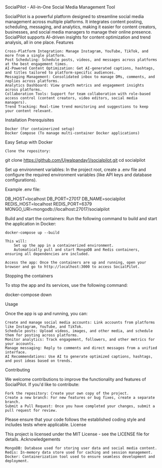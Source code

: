 SocialPilot - All-in-One Social Media Management Tool

SocialPilot is a powerful platform designed to streamline social media management across multiple platforms. It integrates content posting, scheduling, messaging, and analytics, making it easier for content creators, businesses, and social media managers to manage their online presence. SocialPilot supports AI-driven insights for content optimization and trend analysis, all in one place.
Features

    Cross-Platform Integration: Manage Instagram, YouTube, TikTok, and more from a single platform.
    Post Scheduling: Schedule posts, videos, and messages across platforms at the best engagement times.
    AI-Powered Content Optimization: Get AI-generated captions, hashtags, and titles tailored to platform-specific audiences.
    Messaging Management: Consolidated inbox to manage DMs, comments, and replies across platforms.
    Analytics Dashboard: View growth metrics and engagement insights across platforms.
    Collaboration Tools: Support for team collaboration with role-based access control (content creators, video editors, social media managers).
    Trend Tracking: Real-time trend monitoring and suggestions to keep your content relevant.

Installation
Prerequisites

    Docker (For containerized setup)
    Docker Compose (To manage multi-container Docker applications)

Easy Setup with Docker

    Clone the repository:

git clone https://github.com/Ujwalpanday1/socialpilot.git
cd socialpilot

Set up environment variables:
In the project root, create a .env file and configure the required environment variables (like API keys and database configurations).

Example .env file:

DB_HOST=localhost
DB_PORT=27017
DB_NAME=socialpilot
REDIS_HOST=localhost
REDIS_PORT=6379
MONGO_URI=mongodb://localhost:27017/socialpilot

Build and start the containers: Run the following command to build and start the application in Docker:

    docker-compose up --build

    This will:
        Set up the app in a containerized environment.
        Automatically pull and start MongoDB and Redis containers, ensuring all dependencies are included.

    Access the app: Once the containers are up and running, open your browser and go to http://localhost:3000 to access SocialPilot.

Stopping the containers

To stop the app and its services, use the following command:

docker-compose down

Usage

Once the app is up and running, you can:

    Create and manage social media accounts: Link accounts from platforms like Instagram, YouTube, and TikTok.
    Schedule posts: Upload videos, images, and other media, and schedule them for posting across platforms.
    Monitor analytics: Track engagement, followers, and other metrics for your accounts.
    Manage messaging: Reply to comments and direct messages from a unified interface.
    AI Recommendations: Use AI to generate optimized captions, hashtags, and post ideas based on trends.

Contributing

We welcome contributions to improve the functionality and features of SocialPilot. If you'd like to contribute:

    Fork the repository: Create your own copy of the project.
    Create a new branch: For new features or bug fixes, create a separate branch.
    Submit a Pull Request: Once you have completed your changes, submit a pull request for review.

Please ensure that your code follows the established coding style and includes tests where applicable.
License

This project is licensed under the MIT License - see the LICENSE file for details.
Acknowledgements

    MongoDB: Database used for storing user data and social media content.
    Redis: In-memory data store used for caching and session management.
    Docker: Containerization tool used to ensure seamless development and deployment.
